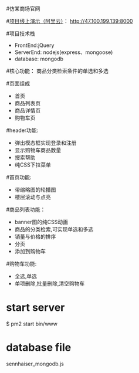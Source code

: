 
#仿某商场官网

#[项目线上演示（阿里云）](http://47.100.199.139:8000)：  http://47.100.199.139:8000

#项目技术栈

- FrontEnd:jQuery
- ServerEnd: nodejs(express、mongoose)
- database: mongodb

#核心功能：
商品分类检索条件的单选和多选

#页面组成

- 首页
- 商品列表页
- 商品详情页
- 购物车页

#header功能:
- 弹出模态框实现登录和注册
- 显示购物车商品数量
- 搜索帮助
- 纯CSS下拉菜单

#首页功能:
- 带缩略图的轮播图
- 楼层滚动与点亮

#商品列表功能：
- banner图的纯CSS动画
- 商品的分类检索,可实现单选和多选
- 销量与价格的排序
- 分页
- 添加到购物车

#购物车功能:
- 全选,单选
- 单项删除,批量删除,清空购物车



# start server
$ pm2 start bin/www


# database file
sennhaiser_mongodb.js
